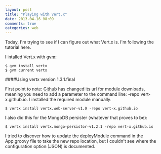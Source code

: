 ```yaml
---
layout: post
title: "Playing with Vert.x"
date: 2013-04-16 08:09
comments: true
categories: web
---
```

Today, I'm trying to see if I can figure out what Vert.x is.  I'm following the tutorial here.

I intalled Vert.x with [gvm](http://gvmtool.net/):
```
$ gvm install vertx
$ gvm current vertx
```
####Using vertx version 1.3.1.final

First point to note: [Github](https://github.com/vert-x) has changed its url for module downloads, meaning you need to add a parameter to the command line: -repo vert-x.github.io.  I installed the required module manually:
```
$ vertx install vertx.web-server-v1.0 -repo vert-x.github.io
```
I also did this for the MongoDB persister (whatever that proves to be):
```
$ vertx install vertx.mongo-persistor-v1.2.1 -repo vert-x.github.io
```
I tried to discover how to update the deployModule command in the App.groovy file to take the new repo location, but I couldn't see where the configuration option (JSON) is documented.